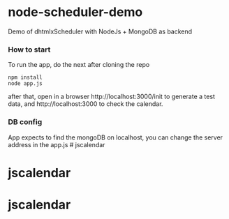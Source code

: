 node-scheduler-demo
===================

Demo of dhtmlxScheduler with NodeJs + MongoDB as backend

### How to start

To run the app, do the next after cloning the repo

~~~
npm install
node app.js
~~~

after that, open in a browser http://localhost:3000/init to generate a test data, and http://localhost:3000 to check the calendar. 

### DB config

App expects to find the mongoDB on localhost, you can change the server address in the app.js # jscalendar
# jscalendar
# jscalendar
